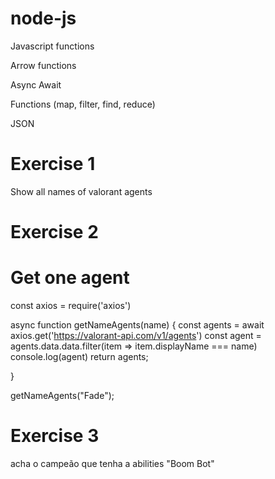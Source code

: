 # node-js

Javascript functions 

Arrow functions

Async Await

Functions (map, filter, find, reduce)

JSON

# Exercise 1

Show all names of valorant agents

# Exercise 2

# Get one agent
const axios = require('axios')


async function getNameAgents(name)  {
  const agents = await axios.get('https://valorant-api.com/v1/agents')
  const agent = agents.data.data.filter(item => item.displayName === name)
  console.log(agent)
  return agents;
  
}

getNameAgents("Fade");

# Exercise 3

acha o campeão que tenha a abilities "Boom Bot"